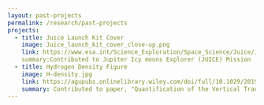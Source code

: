 ```yaml
---
layout: past-projects
permalink: /research/past-projects
projects:
  - title: Juice Launch Kit Cover
    image: Juice_launch_kit_cover_close-up.png
    link: https://www.esa.int/Science_Exploration/Space_Science/Juice/Juice_launch_kit
    summary:Contributed to Jupiter Icy moons Explorer (JUICE) Mission
  - title: Hydrogen Density Figure
    image: H-density.jpg
    link: https://agupubs.onlinelibrary.wiley.com/doi/full/10.1029/2019JA027057 
    summary: Contributed to paper, "Quantification of the Vertical Transport and Escape of Atomic Hydrogen in the Terrestrial Upper Atmosphere"
---
```

